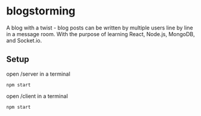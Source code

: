 # blogstorming

A blog with a twist - blog posts can be written by multiple users line by line in a message room. With the purpose of learning React, Node.js, MongoDB, and Socket.io.

## Setup

open /server in a terminal

```
npm start
```

open /client in a terminal

```
npm start
```
